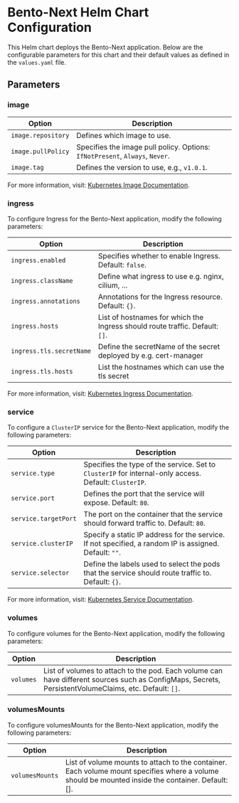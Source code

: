 # Bento-Next Helm Chart Configuration

This Helm chart deploys the Bento-Next application. Below are the configurable parameters for this chart and their default values as defined in the `values.yaml` file.

## Parameters

### image

| Option | Description |
|--------|-------------|
| `image.repository` | Defines which image to use. |
| `image.pullPolicy` | Specifies the image pull policy. Options: `IfNotPresent`, `Always`, `Never`. |
| `image.tag` | Defines the version to use, e.g., `v1.0.1`. |

For more information, visit: [Kubernetes Image Documentation](https://kubernetes.io/docs/concepts/containers/images/).

### ingress

To configure Ingress for the Bento-Next application, modify the following parameters:

| Option | Description |
|--------|-------------|
| `ingress.enabled` | Specifies whether to enable Ingress. Default: `false`. |
| `ingress.className` | Define what ingress to use e.g. nginx, cilium, ... |
| `ingress.annotations` | Annotations for the Ingress resource. Default: `{}`. |
| `ingress.hosts` | List of hostnames for which the Ingress should route traffic. Default: `[]`. |
| `ingress.tls.secretName` | Define the secretName of the secret deployed by e.g. cert-manager |
| `ingress.tls.hosts` | List the hostnames which can use the tls secret |

For more information, visit: [Kubernetes Ingress Documentation](https://kubernetes.io/docs/concepts/services-networking/ingress/).

### service

To configure a `ClusterIP` service for the Bento-Next application, modify the following parameters:

| Option | Description |
|--------|-------------|
| `service.type` | Specifies the type of the service. Set to `ClusterIP` for internal-only access. Default: `ClusterIP`. |
| `service.port` | Defines the port that the service will expose. Default: `80`. |
| `service.targetPort` | The port on the container that the service should forward traffic to. Default: `80`. |
| `service.clusterIP` | Specify a static IP address for the service. If not specified, a random IP is assigned. Default: `""`. |
| `service.selector` | Define the labels used to select the pods that the service should route traffic to. Default: `{}`. |

For more information, visit: [Kubernetes Service Documentation](https://kubernetes.io/docs/concepts/services-networking/service/).

### volumes

To configure volumes for the Bento-Next application, modify the following parameters:

| Option | Description |
|--------|-------------|
| `volumes` | List of volumes to attach to the pod. Each volume can have different sources such as ConfigMaps, Secrets, PersistentVolumeClaims, etc. Default: `[]`. |

### volumesMounts

To configure volumesMounts for the Bento-Next application, modify the following parameters:

| Option | Description |
|--------|-------------|
| `volumesMounts` | List of volume mounts to attach to the container. Each volume mount specifies where a volume should be mounted inside the container. Default: [].|
